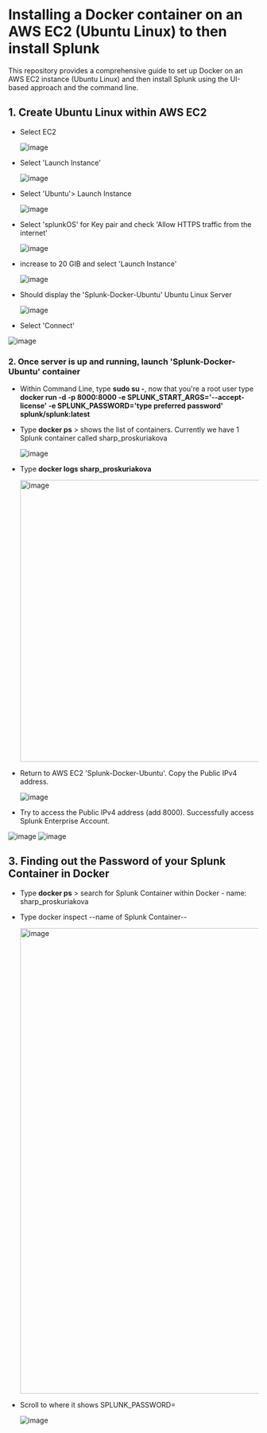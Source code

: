 # Installing a Docker container on an AWS EC2 (Ubuntu Linux) to then install Splunk

This repository provides a comprehensive guide to set up Docker on an AWS EC2 instance (Ubuntu Linux) and then install Splunk using the UI-based approach and the command line.

## 1. Create Ubuntu Linux within AWS EC2
* Select EC2

  ![image](https://github.com/user-attachments/assets/c6b84a06-f0b2-4be3-aafe-bce64d2987bc)

* Select 'Launch Instance'

  ![image](https://github.com/user-attachments/assets/33b8b96d-2013-45c9-b477-b218f01a3e86)

* Select 'Ubuntu'> Launch Instance
  
  ![image](https://github.com/user-attachments/assets/a5c31582-b2f6-42bd-a5c6-e959dec994e7)

* Select 'splunkOS' for Key pair and check 'Allow HTTPS traffic from the internet'
  
  ![image](https://github.com/user-attachments/assets/4d6c5389-b320-4d78-b80e-6656feb56aba)

* increase to 20 GIB and select 'Launch Instance'
  
  ![image](https://github.com/user-attachments/assets/51ce77d6-33ec-4ca6-98e0-80daad9253da)

* Should display the 'Splunk-Docker-Ubuntu' Ubuntu Linux Server

  ![image](https://github.com/user-attachments/assets/0a363314-ce73-4b8b-a48c-db5320a51be4)
  
 *  Select 'Connect'

  ![image](https://github.com/user-attachments/assets/0bce50b0-b6b8-4a28-9b33-bd1750b2997c)

### 2. Once server is up and running, launch 'Splunk-Docker-Ubuntu' container
* Within Command Line, type **sudo su -**, now that you're a root user type **docker run -d -p 8000:8000 -e SPLUNK_START_ARGS='--accept-license' -e SPLUNK_PASSWORD='type preferred password' splunk/splunk:latest**

* Type **docker ps** > shows the list of containers. Currently we have 1 Splunk container called sharp_proskuriakova
  
  ![image](https://github.com/user-attachments/assets/753871d7-9af3-4352-8d6d-e55203ee9108)

* Type **docker logs sharp_proskuriakova**
  
  <img width="566" alt="image" src="https://github.com/user-attachments/assets/43764da5-165e-4593-82a6-8a9775a12641" />

* Return to AWS EC2 'Splunk-Docker-Ubuntu'. Copy the Public IPv4 address.
  
  ![image](https://github.com/user-attachments/assets/9f1c7ec7-693d-45ae-adde-5b099dccea7a)

* Try to access the Public IPv4 address (add 8000). Successfully access Splunk Enterprise Account.
  
![image](https://github.com/user-attachments/assets/b7610b2e-7986-4e1e-9361-269c46540892)
![image](https://github.com/user-attachments/assets/cd27e366-b097-41e7-b35b-7511b40cfc3a)

## 3. Finding out the Password of your Splunk Container in Docker

* Type **docker ps** > search for Splunk Container within Docker - name: sharp_proskuriakova

* Type docker inspect --name of Splunk Container--

  <img width="935" alt="image" src="https://github.com/user-attachments/assets/6f68b8e7-5693-4f0c-b5a1-41019c9053ba" />

* Scroll to where it shows SPLUNK_PASSWORD=

  ![image](https://github.com/user-attachments/assets/e5516fbf-387b-40db-a945-950d8eefd230)

